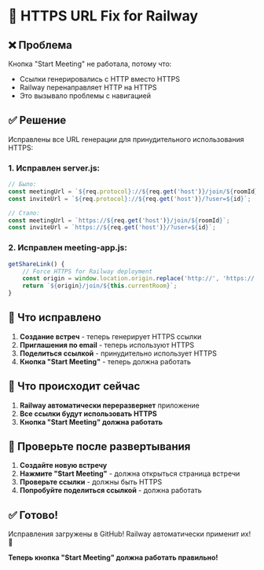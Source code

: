 # 🔧 HTTPS URL Fix for Railway

## ❌ Проблема
Кнопка "Start Meeting" не работала, потому что:
- Ссылки генерировались с HTTP вместо HTTPS
- Railway перенаправляет HTTP на HTTPS
- Это вызывало проблемы с навигацией

## ✅ Решение
Исправлены все URL генерации для принудительного использования HTTPS:

### 1. **Исправлен server.js:**
```javascript
// Было:
const meetingUrl = `${req.protocol}://${req.get('host')}/join/${roomId}`;
const inviteUrl = `${req.protocol}://${req.get('host')}/?user=${id}`;

// Стало:
const meetingUrl = `https://${req.get('host')}/join/${roomId}`;
const inviteUrl = `https://${req.get('host')}/?user=${id}`;
```

### 2. **Исправлен meeting-app.js:**
```javascript
getShareLink() {
    // Force HTTPS for Railway deployment
    const origin = window.location.origin.replace('http://', 'https://');
    return `${origin}/join/${this.currentRoom}`;
}
```

## 🎯 Что исправлено

1. **Создание встреч** - теперь генерирует HTTPS ссылки
2. **Приглашения по email** - теперь используют HTTPS
3. **Поделиться ссылкой** - принудительно использует HTTPS
4. **Кнопка "Start Meeting"** - теперь должна работать

## 🚀 Что происходит сейчас

1. **Railway автоматически переразвернет** приложение
2. **Все ссылки будут использовать HTTPS**
3. **Кнопка "Start Meeting" должна работать**

## 📱 Проверьте после развертывания

1. **Создайте новую встречу**
2. **Нажмите "Start Meeting"** - должна открыться страница встречи
3. **Проверьте ссылки** - должны быть HTTPS
4. **Попробуйте поделиться ссылкой** - должна работать

## ✅ Готово!

Исправления загружены в GitHub! Railway автоматически применит их! 🚀

**Теперь кнопка "Start Meeting" должна работать правильно!**
